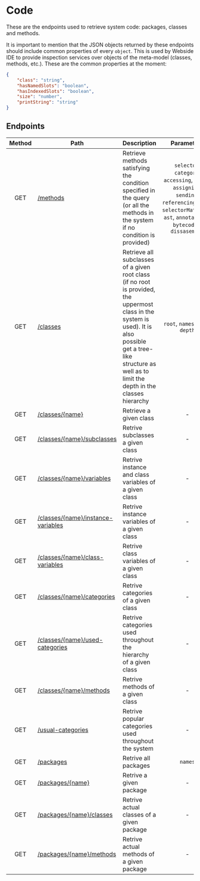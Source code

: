 # Code

These are the endpoints used to retrieve system code: packages, classes and methods.

It is important to mention that the JSON objects returned by these endpoints should include common properties of every `object`. This is used by Webside IDE to provide inspection services over objects of the meta-model (classes, methods, etc.).
These are the common properties at the moment:

```json
{
	"class": "string",
	"hasNamedSlots": "boolean",
	"hasIndexedSlots": "boolean",
	"size": "number",
	"printString": "string"
}
```

## Endpoints

| Method | Path                                                                         | Description                                                                                                                                                                                                             |                                                                           Parameters                                                                           | Payload |
| :----: | ---------------------------------------------------------------------------- | ----------------------------------------------------------------------------------------------------------------------------------------------------------------------------------------------------------------------- | :------------------------------------------------------------------------------------------------------------------------------------------------------------: | ------- |
|  GET   | [/methods](methods/get.md)                                                   | Retrieve methods satisfying the condition specified in the query (or all the methods in the system if no condition is provided)                                                                                         | `selector`, `category`, `accessing`, `using`, `assigning`, `sending`, `referencingClass`, `selectorMatching`, `ast`, `annotations`, `bytecodes`, `dissasembly` | -       |
|  GET   | [/classes](classes/get.md)                                                   | Retrieve all subclasses of a given root class (if no root is provided, the uppermost class in the system is used). It is also possible get a tree-like structure as well as to limit the depth in the classes hierarchy |                                                                `root`, `names`, `tree`, `depth`                                                                | -       |
|  GET   | [/classes/{name}](classes/name/get.md)                                       | Retrieve a given class                                                                                                                                                                                                  |                                                                               -                                                                                | -       |
|  GET   | [/classes/{name}/subclasses](classes/name/subclasses/get.md)                 | Retrive subclasses a given class                                                                                                                                                                                        |                                                                               -                                                                                | -       |
|  GET   | [/classes/{name}/variables](classes/name/variables/get.md)                   | Retrive instance and class variables of a given class                                                                                                                                                                   |                                                                               -                                                                                | -       |
|  GET   | [/classes/{name}/instance-variables](classes/name/instance-variables/get.md) | Retrive instance variables of a given class                                                                                                                                                                             |                                                                               -                                                                                | -       |
|  GET   | [/classes/{name}/class-variables](classes/name/class-variables/get.md)       | Retrive class variables of a given class                                                                                                                                                                                |                                                                               -                                                                                | -       |
|  GET   | [/classes/{name}/categories](classes/name/categories/get.md)                 | Retrive categories of a given class                                                                                                                                                                                     |                                                                               -                                                                                | -       |
|  GET   | [/classes/{name}/used-categories](classes/name/used-categories/get.md)       | Retrive categories used throughout the hierarchy of a given class                                                                                                                                                       |                                                                               -                                                                                | -       |
|  GET   | [/classes/{name}/methods](classes/name/methods/get.md)                       | Retrive methods of a given class                                                                                                                                                                                        |                                                                               -                                                                                | -       |
|  GET   | [/usual-categories](usual-categories/get.md)                                | Retrive popular categories used throughout the system                                                                                                                                                                   |                                                                               -                                                                                | -       |
|  GET   | [/packages](packages/get.md)                                                 | Retrive all packages                                                                                                                                                                                                    |                                                                            `names`                                                                             | -       |
|  GET   | [/packages/{name}](packages/name/get.md)                                     | Retrive a given package                                                                                                                                                                                                 |                                                                               -                                                                                | -       |
|  GET   | [/packages/{name}/classes](packages/name/classes/get.md)                     | Retrive actual classes of a given package                                                                                                                                                                               |                                                                               -                                                                                | -       |
|  GET   | [/packages/{name}/methods](packages/name/methods/get.md)                     | Retrive actual methods of a given package                                                                                                                                                                               |                                                                               -                                                                                | -       |
